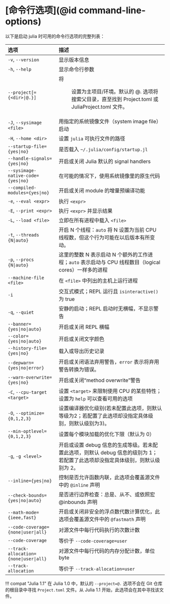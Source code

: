 # [命令行选项](@id command-line-options)

以下是启动 julia 时可用的命令行选项的完整列表：

|选项                                 |描述|
|:---                                   |:---|
|`-v`, `--version`                      |显示版本信息|
|`-h`, `--help`                         |显示命令行参数|
|`--project[={<dir>\|@.}]`              |将 <dir> 设置为主项目/环境。默认的 @. 选项将搜索父目录，直至找到 Project.toml 或 JuliaProject.toml 文件。|
|`-J`, `--sysimage <file>`              |用指定的系统镜像文件（system image file）启动|
|`-H`, `--home <dir>`                   |设置 `julia` 可执行文件的路径|
|`--startup-file={yes\|no}`             |是否载入 `~/.julia/config/startup.jl`|
|`--handle-signals={yes\|no}`           |开启或关闭 Julia 默认的 signal handlers|
|`--sysimage-native-code={yes\|no}`     |在可能的情况下，使用系统镜像里的原生代码|
|`--compiled-modules={yes\|no}`         |开启或关闭 module 的增量预编译功能|
|`-e`, `--eval <expr>`                  |执行 `<expr>`|
|`-E`, `--print <expr>`                 |执行 `<expr>` 并显示结果|
|`-L`, `--load <file>`                  |立即在所有进程中载入 `<file>` |
|`-t`, `--threads {N\|auto}`            |开启 N 个线程：`auto` 将 N 设置为当前 CPU 线程数，但这个行为可能在以后版本有所变动。|
|`-p`, `--procs {N\|auto}`              |这里的整数 N 表示启动 N 个额外的工作进程；`auto` 表示启动与 CPU 线程数目（logical cores）一样多的进程|
|`--machine-file <file>`                |在 `<file>` 中列出的主机上运行进程|
|`-i`                                   |交互式模式；REPL 运行且 `isinteractive()` 为 true|
|`-q`, `--quiet`                        |安静的启动；REPL 启动时无横幅，不显示警告|
|`--banner={yes\|no\|auto}`             |开启或关闭 REPL 横幅|
|`--color={yes\|no\|auto}`              |开启或关闭文字颜色|
|`--history-file={yes\|no}`             |载入或导出历史记录|
|`--depwarn={yes\|no\|error}`           |开启或关闭语法弃用警告，`error` 表示将弃用警告转换为错误。|
|`--warn-overwrite={yes\|no}`           |开启或关闭“method overwrite”警告|
|`-C`, `--cpu-target <target>`          |设置 `<target>` 来限制使用 CPU 的某些特性；设置为 `help` 可以查看可用的选项|
|`-O`, `--optimize={0,1,2,3}`           |设置编译器优化级别(若未配置此选项，则默认等级为2；若配置了此选项却没指定具体级别，则默认级别为3)。|
|`--min-optlevel={0,1,2,3}`             |设置每个模块加载的优化下限（默认为 0）|
|`-g`, `-g <level>`                     |开启或设置 debug 信息的生成等级。若未配置此选项，则默认 debug 信息的级别为 1；若配置了此选项却没指定具体级别，则默认级别为 2。|
|`--inline={yes\|no}`                   |控制是否允许函数内联，此选项会覆盖源文件中的 `@inline` 声明|
|`--check-bounds={yes\|no\|auto}`       |是否进行边界检查：总是、从不、或依照宏 @inbounds 声明|
|`--math-mode={ieee,fast}`              |开启或关闭非安全的浮点数代数计算优化，此选项会覆盖源文件中的 `@fastmath` 声明|
|`--code-coverage={none\|user\|all}`    |对源文件中每行代码执行的次数计数|
|`--code-coverage`                      |等价于 `--code-coverage=user`|
|`--track-allocation={none\|user\|all}` |对源文件中每行代码的内存分配计数，单位 byte|
|`--track-allocation`                   |等价于 `--track-allocation=user`|

!!! compat "Julia 1.1"
    在 Julia 1.0 中，默认的 `--project=@.` 选项不会在 Git 仓库的根目录中寻找 `Project.toml` 文件。从 Julia 1.1 开始，此选项会在其中寻找该文件。
